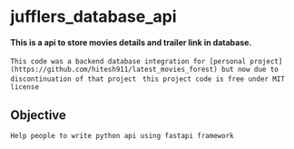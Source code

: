 # jufflers_database_api
#### This is a api to store movies details and trailer link in database.
`This code was a backend database integration for [personal project](https://github.com/hitesh911/latest_movies_forest) but now due to discontinuation of that project `
`this project code is free under MIT license`
## Objective
`Help people to write python api using fastapi framework`

